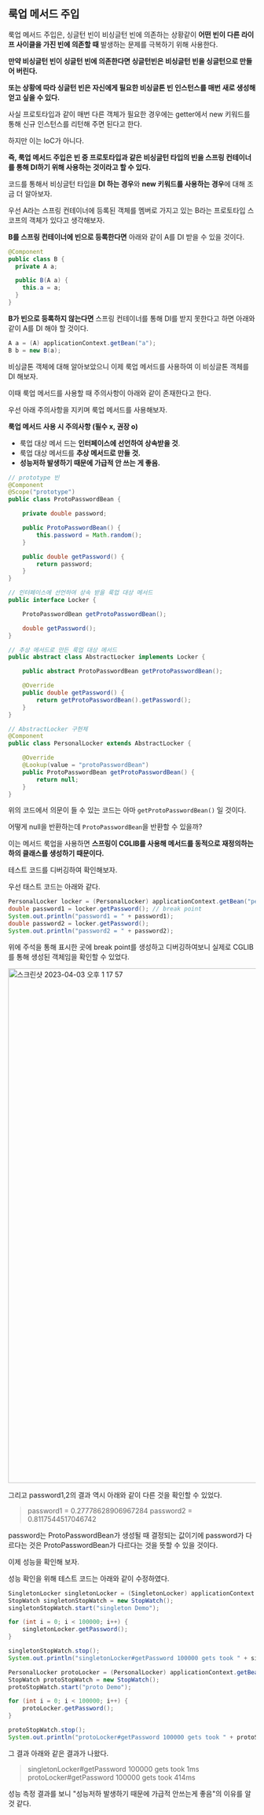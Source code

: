 ## 룩업 메서드 주입



룩업 메서드 주입은, 싱글턴 빈이 비싱글턴 빈에 의존하는 상황같이 **어떤 빈이 다른 라이프 사이클을 가진 빈에 의존할 때** 발생하는 문제를 극복하기 위해 사용한다.

**만약 비싱글턴 빈이 싱글턴 빈에 의존한다면 싱글턴빈은 비싱글턴 빈을 싱글턴으로 만들어 버린다.**

**또는 상황에 따라 싱글턴 빈은 자신에게 필요한 비싱글톤 빈 인스턴스를 매번 새로 생성해 얻고 싶을 수 있다.**



사실 프로토타입과 같이 매번 다른 객체가 필요한 경우에는 getter에서 new 키워드를 통해 신규 인스턴스를 리턴해 주면 된다고 한다.

하지만 이는 IoC가 아니다.

**즉, 룩업 메서드 주입은 빈 중 프로토타입과 같은 비싱글턴 타입의 빈을 스프링 컨테이너를 통해 DI하기 위해 사용하는 것이라고 할 수 있다.**



코드를 통해서 비싱글턴 타입을 **DI 하는 경우**와 **new 키워드를 사용하는 경우**에 대해 조금 더 알아보자.

우선 A라는 스프링 컨테이너에 등록된 객체를 멤버로 가지고 있는 B라는 프로토타입 스코프의 객체가 있다고 생각해보자.

**B를 스프링 컨테이너에 빈으로 등록한다면** 아래와 같이 A를 DI 받을 수 있을 것이다.

```java
@Component
public class B {
  private A a;

  public B(A a) {
    this.a = a;
  }
}
```

**B가 빈으로 등록하지 않는다면** 스프링 컨테이너를 통해 DI를 받지 못한다고 하면 아래와 같이 A를 DI 해야 할 것이다.

```java
A a = (A) applicationContext.getBean("a");
B b = new B(a);
```



비싱글톤 객체에 대해 알아보았으니 이제 룩업 메서드를 사용하여 이 비싱글톤 객체를 DI 해보자.

이때 룩업 메서드를 사용할 때 주의사항이 아래와 같이 존재한다고 한다.

우선 아래 주의사항을 지키며 룩업 메서드를 사용해보자.



**룩업 메서드 사용 시 주의사항 (필수 x, 권장 o)**

- 룩업 대상 메서 드는 **인터페이스에 선언하여 상속받을 것**.
- 룩업 대상 메서드를 **추상 메서드로 만들 것.**
- **성능저하 발생하기 때문에 가급적 안 쓰는 게 좋음.**



```java
// prototype 빈
@Component
@Scope("prototype")
public class ProtoPasswordBean {

    private double password;

    public ProtoPasswordBean() {
        this.password = Math.random();
    }

    public double getPassword() {
        return password;
    }
}

// 인터페이스에 선언하여 상속 받을 룩업 대상 메서드
public interface Locker {

    ProtoPasswordBean getProtoPasswordBean();

    double getPassword();
}

// 추상 메서드로 만든 룩업 대상 메서드
public abstract class AbstractLocker implements Locker {

    public abstract ProtoPasswordBean getProtoPasswordBean();

    @Override
    public double getPassword() {
        return getProtoPasswordBean().getPassword();
    }
}

// AbstractLocker 구현체
@Component
public class PersonalLocker extends AbstractLocker {

    @Override
    @Lookup(value = "protoPasswordBean")
    public ProtoPasswordBean getProtoPasswordBean() {
        return null;
    }
}
```

위의 코드에서 의문이 들 수 있는 코드는 아마 `getProtoPasswordBean()` 일 것이다.

어떻게 null을 반환하는데 `ProtoPasswordBean`을 반환할 수 있을까?

이는 메서드 룩업을 사용하면 **스프링이 CGLIB를 사용해 메서드를 동적으로 재정의하는 하의 클래스를 생성하기 때문이다.**



테스트 코드를 디버깅하여 확인해보자.

우선 태스트 코드는 아래와 같다.

```java
PersonalLocker locker = (PersonalLocker) applicationContext.getBean("personalLocker");
double password1 = locker.getPassword(); // break point
System.out.println("password1 = " + password1);
double password2 = locker.getPassword();
System.out.println("password2 = " + password2);
```

위에 주석을 통해 표시한 곳에 break point를 생성하고 디버깅하여보니 실제로 CGLIB를 통해 생성된 객체임을 확인할 수 있었다.

<img width="1048" alt="스크린샷 2023-04-03 오후 1 17 57" src="https://user-images.githubusercontent.com/102807742/229410384-1ba8f183-f79b-4967-8fdd-8f8b7a7ef5c3.png">



그리고 password1,2의 결과 역시 아래와 같이 다른 것을 확인할 수 있었다.

> password1 = 0.27778628906967284
> password2 = 0.8117544517046742

password는 ProtoPasswordBean가 생성될 때 결정되는 값이기에 password가 다르다는 것은 ProtoPasswordBean가 다르다는 것을 뜻할 수 있을 것이다.



이제 성능을 확인해 보자.

성능 확인을 위해 테스트 코드는 아래와 같이 수정하였다.

```java
SingletonLocker singletonLocker = (SingletonLocker) applicationContext.getBean("singletonLocker");
StopWatch singletonStopWatch = new StopWatch();
singletonStopWatch.start("singleton Demo");

for (int i = 0; i < 100000; i++) {
    singletonLocker.getPassword();
}

singletonStopWatch.stop();
System.out.println("singletonLocker#getPassword 100000 gets took " + singletonStopWatch.getTotalTimeMillis() + "ms");

PersonalLocker protoLocker = (PersonalLocker) applicationContext.getBean("personalLocker");
StopWatch protoStopWatch = new StopWatch();
protoStopWatch.start("proto Demo");

for (int i = 0; i < 100000; i++) {
    protoLocker.getPassword();
}

protoStopWatch.stop();
System.out.println("protoLocker#getPassword 100000 gets took " + protoStopWatch.getTotalTimeMillis() + "ms");
```

그 결과 아래와 같은 결과가 나왔다.

>singletonLocker#getPassword 100000 gets took 1ms
>protoLocker#getPassword 100000 gets took 414ms

성능 측정 결과를 보니 "성능저하 발생하기 때문에 가급적 안쓰는게 좋음"의 이유를 알 것 같다.
